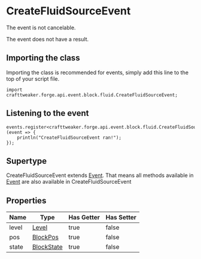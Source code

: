 # CreateFluidSourceEvent

The event is not cancelable.

The event does not have a result.

## Importing the class

Importing the class is recommended for events, simply add this line to the top of your script file.
```zenscript
import crafttweaker.forge.api.event.block.fluid.CreateFluidSourceEvent;
```


## Listening to the event

```zenscript
events.register<crafttweaker.forge.api.event.block.fluid.CreateFluidSourceEvent>(event => {
    println("CreateFluidSourceEvent ran!");
});
```


## Supertype

CreateFluidSourceEvent extends [Event](/forge/api/event/Event). That means all methods available in [Event](/forge/api/event/Event) are also available in CreateFluidSourceEvent

## Properties

| Name  |                    Type                     | Has Getter | Has Setter |
|-------|---------------------------------------------|------------|------------|
| level | [Level](/vanilla/api/world/Level)           | true       | false      |
| pos   | [BlockPos](/vanilla/api/util/math/BlockPos) | true       | false      |
| state | [BlockState](/vanilla/api/block/BlockState) | true       | false      |


